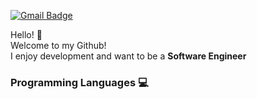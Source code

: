 [![Gmail Badge](https://img.shields.io/badge/Gmail-D14836?style=flat&logo=Gmail&logoColor=white)](mailto:chanhokim9848@gmail.com)     
      
      
Hello! :wave:  
Welcome to my Github!  
I enjoy development and want to be a **Software Engineer**  
  
    
    
     
     
      
       
         
          
           
           
           
           
           
           
           




### Programming Languages 💻







